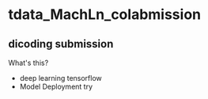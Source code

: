 # tdata_MachLn_colabmission
## dicoding submission
What's this?
- deep learning tensorflow
- Model Deployment try
